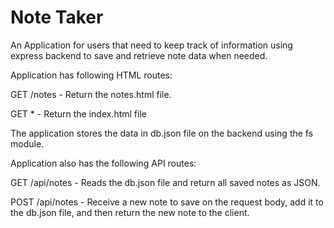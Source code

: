 # Note Taker

An Application for users that need to keep track of information using express backend to save and retrieve note data when needed.

Application has following HTML routes:

GET /notes - Return the notes.html file.

GET * - Return the index.html file

The application stores the data in db.json file on the backend using the fs module.

Application also has the following API routes:

GET /api/notes - Reads the db.json file and return all saved notes as JSON.

POST /api/notes - Receive a new note to save on the request body, add it to the db.json file, and then return the new note to the client.